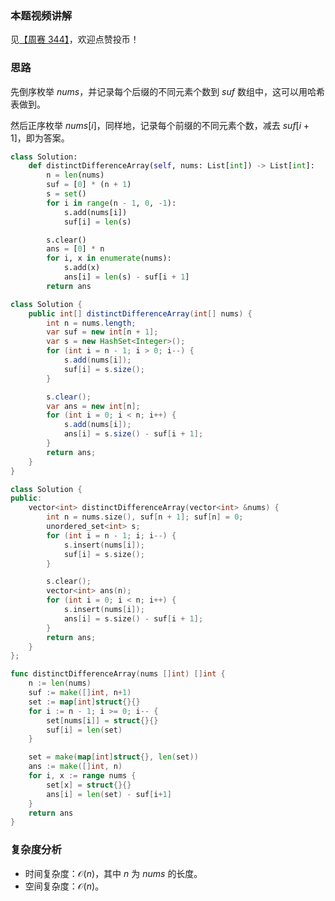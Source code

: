 ### 本题视频讲解

见[【周赛 344】](https://www.bilibili.com/video/BV1YL41187Rx/)，欢迎点赞投币！

### 思路

先倒序枚举 $\textit{nums}$，并记录每个后缀的不同元素个数到 $\textit{suf}$ 数组中，这可以用哈希表做到。

然后正序枚举 $\textit{nums}[i]$，同样地，记录每个前缀的不同元素个数，减去 $\textit{suf}[i+1]$，即为答案。

```py [sol1-Python3]
class Solution:
    def distinctDifferenceArray(self, nums: List[int]) -> List[int]:
        n = len(nums)
        suf = [0] * (n + 1)
        s = set()
        for i in range(n - 1, 0, -1):
            s.add(nums[i])
            suf[i] = len(s)

        s.clear()
        ans = [0] * n
        for i, x in enumerate(nums):
            s.add(x)
            ans[i] = len(s) - suf[i + 1]
        return ans
```

```java [sol1-Java]
class Solution {
    public int[] distinctDifferenceArray(int[] nums) {
        int n = nums.length;
        var suf = new int[n + 1];
        var s = new HashSet<Integer>();
        for (int i = n - 1; i > 0; i--) {
            s.add(nums[i]);
            suf[i] = s.size();
        }

        s.clear();
        var ans = new int[n];
        for (int i = 0; i < n; i++) {
            s.add(nums[i]);
            ans[i] = s.size() - suf[i + 1];
        }
        return ans;
    }
}
```

```cpp [sol1-C++]
class Solution {
public:
    vector<int> distinctDifferenceArray(vector<int> &nums) {
        int n = nums.size(), suf[n + 1]; suf[n] = 0;
        unordered_set<int> s;
        for (int i = n - 1; i; i--) {
            s.insert(nums[i]);
            suf[i] = s.size();
        }

        s.clear();
        vector<int> ans(n);
        for (int i = 0; i < n; i++) {
            s.insert(nums[i]);
            ans[i] = s.size() - suf[i + 1];
        }
        return ans;
    }
};
```

```go [sol1-Go]
func distinctDifferenceArray(nums []int) []int {
	n := len(nums)
	suf := make([]int, n+1)
	set := map[int]struct{}{}
	for i := n - 1; i >= 0; i-- {
		set[nums[i]] = struct{}{}
		suf[i] = len(set)
	}

	set = make(map[int]struct{}, len(set))
	ans := make([]int, n)
	for i, x := range nums {
		set[x] = struct{}{}
		ans[i] = len(set) - suf[i+1]
	}
	return ans
}
```

### 复杂度分析

- 时间复杂度：$\mathcal{O}(n)$，其中 $n$ 为 $\textit{nums}$ 的长度。
- 空间复杂度：$\mathcal{O}(n)$。
